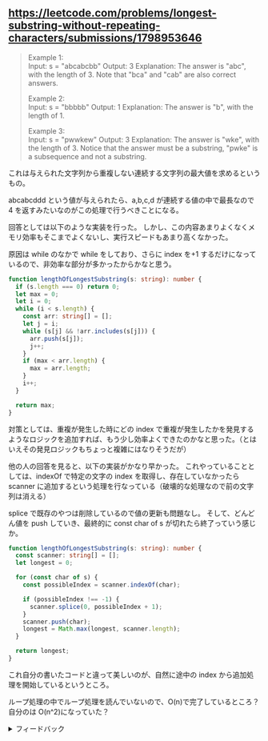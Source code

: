 ## https://leetcode.com/problems/longest-substring-without-repeating-characters/submissions/1798953646

> Example 1:<br>
> Input: s = "abcabcbb"
> Output: 3
> Explanation: The answer is "abc", with the length of 3. Note that "bca" and "cab" are also correct answers.
>
> Example 2:<br>
> Input: s = "bbbbb"
> Output: 1
> Explanation: The answer is "b", with the length of 1.
>
> Example 3:<br>
> Input: s = "pwwkew"
> Output: 3
> Explanation: The answer is "wke", with the length of 3.
> Notice that the answer must be a substring, "pwke" is a subsequence and not a substring.

これは与えられた文字列から重複しない連続する文字列の最大値を求めるというもの。

abcabcddd という値が与えられたら、a,b,c,d が連続する値の中で最長なので 4 を返すみたいなのがこの処理で行うべきことになる。

回答としては以下のような実装を行った。
しかし、この内容あまりよくなくメモリ効率もそこまでよくないし、実行スピードもあまり高くなかった。

原因は while のなかで while をしており、さらに index を+1 するだけになっているので、非効率な部分が多かったからかなと思う。

```ts
function lengthOfLongestSubstring(s: string): number {
  if (s.length === 0) return 0;
  let max = 0;
  let i = 0;
  while (i < s.length) {
    const arr: string[] = [];
    let j = i;
    while (s[j] && !arr.includes(s[j])) {
      arr.push(s[j]);
      j++;
    }
    if (max < arr.length) {
      max = arr.length;
    }
    i++;
  }

  return max;
}
```

対策としては、重複が発生した時にどの index で重複が発生したかを発見するようなロジックを追加すれば、もう少し効率よくできたのかなと思った。（とはいえその発見ロジックもちょっと複雑にはなりそうだが）

他の人の回答を見ると、以下の実装がかなり早かった。
これやっていることとしては、indexOf で特定の文字の index を取得し、存在していなかったら scanner に追加するという処理を行なっている（破壊的な処理なので前の文字列は消える）

splice で既存のやつは削除しているので値の更新も問題なし。
そして、どんどん値を push していき、最終的に const char of s が切れたら終了っていう感じか。

```ts
function lengthOfLongestSubstring(s: string): number {
  const scanner: string[] = [];
  let longest = 0;

  for (const char of s) {
    const possibleIndex = scanner.indexOf(char);

    if (possibleIndex !== -1) {
      scanner.splice(0, possibleIndex + 1);
    }
    scanner.push(char);
    longest = Math.max(longest, scanner.length);
  }

  return longest;
}
```

これ自分の書いたコードと違って美しいのが、自然に途中の index から追加処理を開始しているというところ。

ループ処理の中でループ処理を読んでいないので、O(n)で完了しているところ？
自分のは O(n^2)になっていた？

<details>
<summary>フィードバック</summary>
結論：

- 最初の実装は **O(n²)**（`arr.includes` が毎回 O(現在長) で、開始位置を 1 ずつしか進めない）→ 遅くなりがち。
- 紹介してくれた **`indexOf + splice`** 版は見た目きれいだけど、**厳密には O(n²)** です。

  - `scanner.indexOf(char)` が O(窓長)
  - `splice(0, k)` もシフトが発生して O(窓長)
    → 文字列全体で二乗級に膨らむ最悪ケースがある（例：ほぼすべてユニークや、同じ文字が一定周期で出るケース）。

本当に **O(n)** にしたいなら「スライディングウィンドウ + 直近位置マップ」が王道です。

### なぜ O(n) になるのか（発想）

- 右端 `right` を 0→n-1 で一度ずつ動かす
- 文字 `ch = s[right]` が前に出ていれば、左端 `left` を **その直近出現の「次」** まで一気にジャンプ（`left` は決して後退しない）
- 直近位置は `Map<char, nextIndex>` に保持（`nextIndex = index + 1` にしておくと計算が楽）
  → 各文字は **入る/出る** を高々 1 回ずつ処理するだけなのでトータル O(n)

### 直感比較

- `indexOf + splice`：毎回「探す」「先頭から k 個消す」でコストがかかる
- `Map` 方式：探すのは `Map.get(ch)`（平均 O(1)）、左端は数値ジャンプだけで済む

### 参考実装（説明用）

```ts
function lengthOfLongestSubstring(s: string): number {
  let left = 0,
    maxLen = 0;
  const last = new Map<string, number>(); // char -> 直近出現の「次の位置」

  for (let right = 0; right < s.length; right++) {
    const ch = s[right];
    if (last.has(ch)) {
      // 左端を後退させないことが重要
      left = Math.max(left, last.get(ch)!);
    }
    maxLen = Math.max(maxLen, right - left + 1);
    last.set(ch, right + 1);
  }
  return maxLen;
}
```

### まとめ

- あなたの分析「自作は O(n²)、後者は O(n) ？」→ **後者も最悪 O(n²)**。
- **真の O(n)** は「`Map` で直近位置管理」＋「`left` をジャンプ」のスライディングウィンドウ。
- メモリは **O(アルファベット種数)**（英数字・記号でも高々数百）で十分小さいです。

この観点を押さえれば、他の重複なし／窓問題にもそのまま応用できますよ！

</details>
